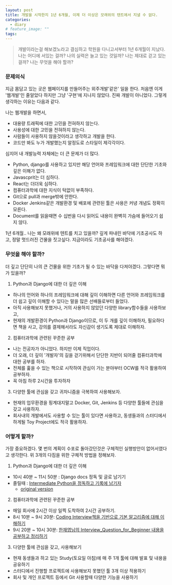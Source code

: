 ```yaml
---
layout: post
title: 개발을 시작한지 1년 6개월, 이제 더 이상은 모래위의 텐트에서 지낼 수 없다.
categories:
  - diary
# feature_image: ""
tags:
---
```

> 개발이라는걸 해보겠노라고 결심하고 학원을 다니고서부터 1년 6개월이 지났다. 나는 어디에 서있는 걸까? 나의 실력은 늘고 있는 것일까? 나는 제대로 걷고 있는 걸까? 나는 무엇을 해야 할까?

### 문제의식
지금 몸담고 있는 곳은 웹페이지를 만들어주는 외주개발'같은' 일을 한다. 처음엔 이게 '웹개발'인 줄알았다 하지만 그냥 '구현'에 지나지 않았다. 진짜 개발이 아니었다. 그렇게 생각하는 이유는 다음과 같다.

나는 웹개발을 하면서, 
 - 대용량 트래픽에 대한 고민을 전혀하지 않는다.
 - 사용성에 대한 고민을 전혀하지 않는다.
 - 사람들이 사용하지 않을것이라고 생각하고 개발을 한다.
 - 코드만 봐도 누가 개발했는지 알정도로 스타일이 제각각이다.

 심지어 내 개발능력 자체에는 더 큰 문제가 더 많다.
 - Python, django를 사용하고 있지만 해당 언어와 프레임워크에 대한 단단한 기초와 깊은 이해가 없다.
 - Javascprit는 더 심하다.
 - React는 더더욱 심하다.
 - 컴퓨터과학에 대한 지식이 턱없이 부족하다.
 - Git으로 pull과 merge밖에 안한다.
 - Docker Jenkins같은 개발환경 및 배포에 관련된 툴은 사용은 커녕 개념도 정확히 모른다.
 - Document를 읽을때면 수 십번을 다시 읽어도 내용이 완벽히 가슴에 들어오기 쉽지 않다.

1년 6개월.. 나는 왜 모래위에 텐트를 치고 있을까? 깊게 파내린 바닥에 기초공사도 하고, 정말 멋드러진 건물을 짓고싶다. 지금이라도 기초공사를 해야겠다.

### 무엇을 해야 할까?
더 깊고 단단히 나의 큰 건물을 위한 기초가 될 수 있는 바닥을 다져야겠다. 그렇다면 뭐가 있을까?
1. Python과 Django에 대한 더 깊은 이해
  - 하나의 언어와 하나의 프레임워크에 대해 깊이 이해하면 다른 언어와 프레임워크를 더 쉽고 깊이 이해할 수 있다는 말을 많은 선배들로부터 들었다.
  - 아직 사용해보지 못했거나, 거의 사용하지 않았던 다양한 library함수들을 사용하보고, 
  - 현재의 개발환경이 Python과 Django이므로, 이 두 개를 깊이 이해하자, 필요하다면 책을 사고, 강의를 결제해서라도 자신감이 생기도록 제대로 이해하자.

2. 컴퓨터과학에 관련된 꾸준한 공부
  - 나는 전공자가 아니었다. 하지만 이제 직업이다.
  - 더 오래, 더 깊이 '개발자'의 길을 걷기위해서 단단한 지반이 되어줄 컴퓨터과학에 대한 공부를 하자.
  - 전체를 훑을 수 있는 책으로 시작하여 관심이 가는 분야부터 OCW를 적극 활용하여 공부하자.
  - 꼭 아침 하루 2시간을 투자하자

3. 다양한 툴에 관심을 갖고 귀차니즘을 극복하여 사용해보자.
  - 현재의 업무환경을 핑계대지말고 Docker, Git, Jenkins 등 다양한 툴들에 관심을 갖고 사용하자.
  - 회사내의 개발에서도 사용할 수 있는 툴이 있다면 사용하고, 동생들과의 스터디에서 하게될 Toy Project에도 적극 활용하자.


### 어떻게 할까?
가장 중요하겠다. 몇 번의 계획이 수포로 돌아갔던것은 구체적인 실행방안이 없어서였다고 생각한다.
위 3개의 다짐을 위한 구체적 방법을 정해보자. 
1. Python과 Django에 대한 더 깊은 이해
  - 10시 40분 ~ 11시 50분 : Django docs 정독 및 글로 남기기
  - 졸릴때 : [Intermediate Python을 정독하고 기록에 남기자](https://ddanggle.gitbooks.io/interpy-kr/content/)
    - [original version](http://book.pythontips.com/en/latest/args_and_kwargs.html) 

2. 컴퓨터과학에 관련된 꾸준한 공부
  - 매일 회사에 2시간 이상 일찍 도착하여 2시간 공부하기.
  - 8시 10분 ~ 9시 20분: [Coding Interview책을 기반으로 기본 알고리즘에 대해 이해하기](http://www.yes24.com/Product/Goods/44305533)
  - 9시 20분 ~ 10시 30분: [한재엽님의 Interview_Question_for_Beginner 내용을 공부하고 정리하기](https://github.com/JaeYeopHan/Interview_Question_for_Beginner)

3. 다양한 툴에 관심을 갖고, 사용해보기
  - 현재 동생들과 하고 있는 Study(토요일 아침)에 매 주 1개 툴에 대해 발표 및 내용을 공유하기
  - 스터디에서 진행할 프로젝트에 사용해보지 못했던 툴 3개 이상 적용하기
  - 회사 및 개인 프로젝트 등에서 Git 사용할때 다양한 기능을 사용하기